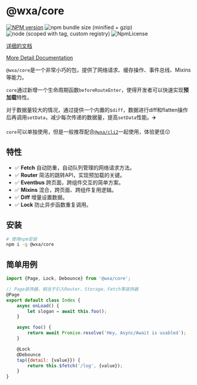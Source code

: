 # @wxa/core
[![NPM version](https://img.shields.io/npm/v/@wxa/core/next.svg)](https://www.npmjs.com/package/@wxa/core)
![npm bundle size (minified + gzip)](https://img.shields.io/bundlephobia/minzip/@wxa/core/next.svg)
![node (scoped with tag, custom registry)](https://img.shields.io/node/v/@stdlib/stdlib/latest.svg?registry_uri=https%3A%2F%2Fregistry.npmjs.com)
![NpmLicense](https://img.shields.io/npm/l/@wxa/core.svg)

[详细的文档](https://genuifx.github.io/wxa/core/)

[More Detail Documentation](https://genuifx.github.io/wxa/core/)

`@wxa/core`是一个非常小巧的包，提供了网络请求、缓存操作、事件总线、Mixins等能力。

`core`通过新增一个生命周期函数`beforeRouteEnter`，使得开发者可以快速实现**预加载**特性。

对于数据量较大的情况，通过提供一个内置的`$diff`，数据进行diff和flatten操作后再调用`setData`，减少每次传递的数据量，提高`setData`性能。:airplane:

`core`可以单独使用，但是一般推荐配合[`@wxa/cli2`](../cli/)一起使用，体验更佳:kissing:

## 特性
- :white_check_mark: **Fetch** 自动防重，自动队列管理的网络请求方法。
- :white_check_mark: **Router** 简洁的跳转API，实现预加载的关键。
- :white_check_mark: **Eventbus** 跨页面，跨组件交互的简单方案。
- :white_check_mark: **Mixins** 混合，跨页面、跨组件复用逻辑。
- :white_check_mark: **Diff** 增量设置数据。
- :white_check_mark: **Lock** 防止异步函数重复调用。

## 安装
```bash
# 使用npm安装
npm i -g @wxa/core
```

## 简单用例
``` js
import {Page, Lock, Debounce} from '@wxa/core';

// Page装饰器，相当于引入Router、Storage、Fetch等装饰器
@Page
export default class Index {
    async onLoad() {
        let slogan = await this.foo();
    }

    async foo() {
        return await Promise.resolve('Hey, Async/Await is usabled');
    }

    @Lock
    @Debounce
    tap({detail: {value}}) {
        return this.$fetch('/log', {value});
    }
}
```
